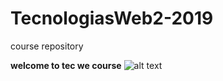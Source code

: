 # TecnologiasWeb2-2019
course repository

**welcome to tec we course**
![alt text](https://www.ucbcba.edu.bo/wp-content/uploads/2018/11/logo-universidad-catolica-boliviana-cochabamba-bolivia-2019.png)